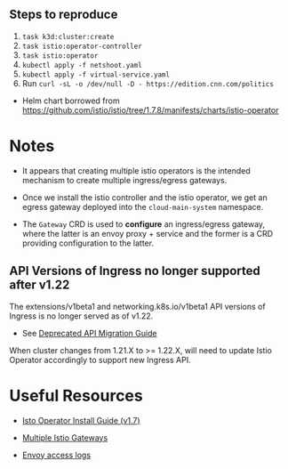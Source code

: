 ## Steps to reproduce

1. `task k3d:cluster:create`
2. `task istio:operator-controller`
3. `task istio:operator`
4. `kubectl apply -f netshoot.yaml`
5. `kubectl apply -f virtual-service.yaml`
6. Run `curl -sL -o /dev/null -D - https://edition.cnn.com/politics`


- Helm chart borrowed from https://github.com/istio/istio/tree/1.7.8/manifests/charts/istio-operator

# Notes

- It appears that creating multiple istio operators is the intended mechanism to create multiple ingress/egress gateways.

- Once we install the istio controller and the istio operator, we get an egress gateway deployed into the `cloud-main-system` namespace.

- The `Gateway` CRD is used to **configure** an ingress/egress gateway, where the latter is an envoy proxy + service and the former is a CRD providing configuration to the latter.

## API Versions of Ingress no longer supported after v1.22

The extensions/v1beta1 and networking.k8s.io/v1beta1 API versions of Ingress is no longer served as of v1.22.

- See [Deprecated API Migration Guide](https://kubernetes.io/docs/reference/using-api/deprecation-guide/#ingress-v122)

When cluster changes from 1.21.X to >= 1.22.X, will need to update Istio Operator accordingly to support new Ingress API.

# Useful Resources

- [Isto Operator Install Guide (v1.7)](https://istio.io/v1.7/docs/setup/install/operator/)

- [Multiple Istio Gateways](https://getistio.io/istio-in-practice/multiple-ingress-gateways/)

- [Envoy access logs](https://istio.io/latest/docs/tasks/observability/logs/access-log/)